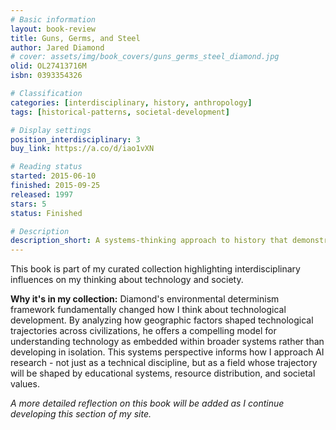 ```yaml
---
# Basic information
layout: book-review
title: Guns, Germs, and Steel
author: Jared Diamond
# cover: assets/img/book_covers/guns_germs_steel_diamond.jpg
olid: OL27413716M
isbn: 0393354326

# Classification
categories: [interdisciplinary, history, anthropology]
tags: [historical-patterns, societal-development]

# Display settings
position_interdisciplinary: 3
buy_link: https://a.co/d/iao1vXN

# Reading status
started: 2015-06-10
finished: 2015-09-25
released: 1997
stars: 5
status: Finished

# Description
description_short: A systems-thinking approach to history that demonstrates how technological capabilities shape societal outcomes.
---
```


This book is part of my curated collection highlighting interdisciplinary influences on my thinking about technology and society.

**Why it's in my collection:** Diamond's environmental determinism framework fundamentally changed how I think about technological development. By analyzing how geographic factors shaped technological trajectories across civilizations, he offers a compelling model for understanding technology as embedded within broader systems rather than developing in isolation. This systems perspective informs how I approach AI research - not just as a technical discipline, but as a field whose trajectory will be shaped by educational systems, resource distribution, and societal values.

_A more detailed reflection on this book will be added as I continue developing this section of my site._
